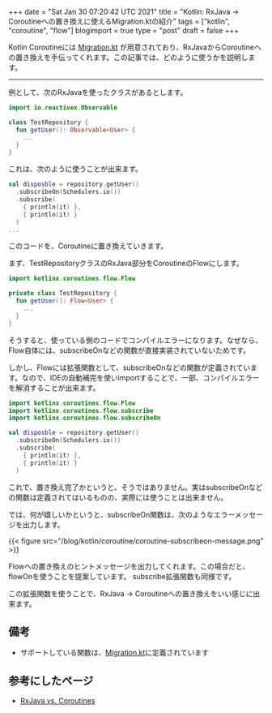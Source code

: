 +++
date = "Sat Jan 30 07:20:42 UTC 2021"
title = "Kotlin: RxJava -> Coroutineへの置き換えに使えるMigration.ktの紹介"
tags = ["kotlin", "coroutine", "flow"]
blogimport = true
type = "post"
draft = false
+++

Kotlin Coroutineには [Migration.kt](https://github.com/Kotlin/kotlinx.coroutines/blob/e16eb9d315cbee42bcadb438a8d62b10f65a9aa4/kotlinx-coroutines-core/common/src/flow/Migration.kt) が用意されており、RxJavaからCoroutineへの置き換えを手伝ってくれます。この記事では、どのように使うかを説明します。

---

例として、次のRxJavaを使ったクラスがあるとします。

```kotlin
import io.reactivex.Observable

class TestRepository {
  fun getUser(): Observable<User> {
    ...
  }
}
```

これは、次のように使うことが出来ます。

```kotlin
val disposble = repository.getUser()
  .subscribeOn(Schedulers.io())
  .subscribe(
    { println(it) },
    { println(it) }
  )
...
```

このコードを、Coroutineに置き換えていきます。

まず、TestRepositoryクラスのRxJava部分をCoroutineのFlowにします。

```kotlin
import kotlinx.coroutines.flow.Flow

private class TestRepository {
  fun getUser(): Flow<User> {
    ...
  }
}
```

そうすると、使っている側のコードでコンパイルエラーになります。なぜなら、Flow自体には、subscribeOnなどの関数が直接実装されていないためです。

しかし、Flowには拡張関数として、subscribeOnなどの関数が定義されています。なので、IDEの自動補完を使いimportすることで、一部、コンパイルエラーを解消することが出来ます。

```kotlin
import kotlinx.coroutines.flow.Flow
import kotlinx.coroutines.flow.subscribe
import kotlinx.coroutines.flow.subscribeOn

val disposble = repository.getUser()
  .subscribeOn(Schedulers.io())
  .subscribe(
    { println(it) },
    { println(it) }
  )
```

これで、置き換え完了かというと、そうではありません。実はsubscribeOnなどの関数は定義されてはいるものの、実際には使うことは出来ません。

では、何が嬉しいかというと、subscribeOn関数は、次のようなエラーメッセージを出力します。

{{< figure src="/blog/kotlin/coroutine/coroutine-subscribeon-message.png" >}}

Flowへの置き換えのヒントメッセージを出力してくれます。この場合だと、flowOnを使うことを提案しています。
subscribe拡張関数も同様です。

この拡張関数を使うことで、RxJava -> Coroutineへの置き換えをいい感じに出来ます。

## 備考

- サポートしている関数は、[Migration.kt](https://github.com/Kotlin/kotlinx.coroutines/blob/e16eb9d315cbee42bcadb438a8d62b10f65a9aa4/kotlinx-coroutines-core/common/src/flow/Migration.kt)に定義されています

## 参考にしたページ

- [RxJava vs. Coroutines](https://blog.danlew.net/2021/01/28/rxjava-vs-coroutines/)
